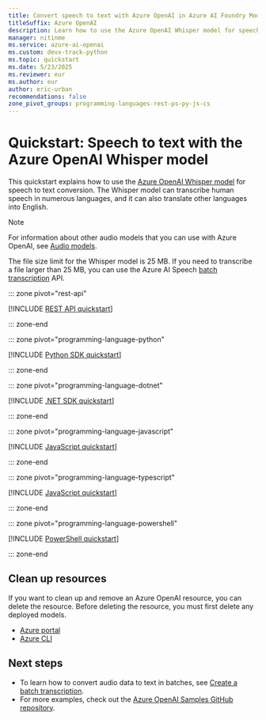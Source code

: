```yaml
---
title: Convert speech to text with Azure OpenAI in Azure AI Foundry Models
titleSuffix: Azure OpenAI
description: Learn how to use the Azure OpenAI Whisper model for speech to text conversion.
manager: nitinme
ms.service: azure-ai-openai
ms.custom: devx-track-python
ms.topic: quickstart
ms.date: 5/23/2025
ms.reviewer: eur
ms.author: eur
author: eric-urban
recommendations: false
zone_pivot_groups: programming-languages-rest-ps-py-js-cs
---
```


# Quickstart: Speech to text with the Azure OpenAI Whisper model

This quickstart explains how to use the [Azure OpenAI Whisper model](../speech-service/whisper-overview.md) for speech to text conversion. The Whisper model can transcribe human speech in numerous languages, and it can also translate other languages into English.

> [!NOTE]
> For information about other audio models that you can use with Azure OpenAI, see [Audio models](./concepts/models.md?tabs=standard-audio#standard-deployment-regional-models-by-endpoint).

The file size limit for the Whisper model is 25 MB. If you need to transcribe a file larger than 25 MB, you can use the Azure AI Speech [batch transcription](../speech-service/batch-transcription-create.md#use-a-whisper-model) API.

::: zone pivot="rest-api"

[!INCLUDE [REST API quickstart](includes/whisper-rest.md)]

::: zone-end

::: zone pivot="programming-language-python"

[!INCLUDE [Python SDK quickstart](includes/whisper-python.md)]

::: zone-end

::: zone pivot="programming-language-dotnet"

[!INCLUDE [.NET SDK quickstart](includes/whisper-dotnet.md)]

::: zone-end

::: zone pivot="programming-language-javascript"

[!INCLUDE [JavaScript quickstart](includes/whisper-javascript.md)]

::: zone-end

::: zone pivot="programming-language-typescript"

[!INCLUDE [JavaScript quickstart](includes/whisper-typescript.md)]

::: zone-end

::: zone pivot="programming-language-powershell"

[!INCLUDE [PowerShell quickstart](includes/whisper-powershell.md)]

::: zone-end

## Clean up resources

If you want to clean up and remove an Azure OpenAI resource, you can delete the resource. Before deleting the resource, you must first delete any deployed models.

- [Azure portal](../../ai-services/multi-service-resource.md?pivots=azportal#clean-up-resources)
- [Azure CLI](../../ai-services/multi-service-resource.md?pivots=azcli#clean-up-resources)

## Next steps

* To learn how to convert audio data to text in batches, see [Create a batch transcription](../speech-service/batch-transcription-create.md).
* For more examples, check out the [Azure OpenAI Samples GitHub repository](https://github.com/Azure-Samples/openai).
